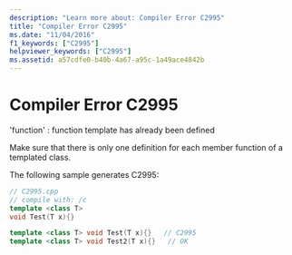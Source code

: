 ```yaml
---
description: "Learn more about: Compiler Error C2995"
title: "Compiler Error C2995"
ms.date: "11/04/2016"
f1_keywords: ["C2995"]
helpviewer_keywords: ["C2995"]
ms.assetid: a57cdfe0-b40b-4a67-a95c-1a49ace4842b
---
```

# Compiler Error C2995

'function' : function template has already been defined

Make sure that there is only one definition for each member function of a templated class.

The following sample generates C2995:

```cpp
// C2995.cpp
// compile with: /c
template <class T>
void Test(T x){}

template <class T> void Test(T x){}   // C2995
template <class T> void Test2(T x){}   // OK
```
